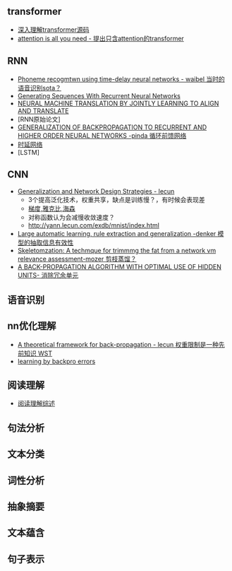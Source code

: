 
## transformer
- [深入理解transformer源码](https://blog.csdn.net/zhaojc1995/article/details/109276945)
- [attention is all you need - 提出只含attention的transformer]()
## RNN
- [Phoneme recogmtwn using time-delay neural networks - waibel 当时的语音识别sota？](https://ieeexplore.ieee.org/stamp/stamp.jsp?tp=&arnumber=21701)
- [Generating Sequences With Recurrent Neural Networks](https://arxiv.org/abs/1308.0850)
- [NEURAL MACHINE TRANSLATION BY JOINTLY LEARNING TO ALIGN AND TRANSLATE](https://arxiv.org/pdf/1409.0473.pdf)
- [RNN原始论文]
- [GENERALIZATION OF BACKPROPAGATION TO RECURRENT AND HIGHER ORDER NEURAL NETWORKS -pinda 循环前馈网络](https://proceedings.neurips.cc/paper/1987/file/735b90b4568125ed6c3f678819b6e058-Paper.pdf)
- [时延网络](https://sci-hub.mksa.top/10.1016/0893-6080(90)90044-l)
- [LSTM]
## CNN
- [Generalization and Network Design Strategies - lecun](http://citeseerx.ist.psu.edu/viewdoc/download;jsessionid=FFC68D55B6C24229FF3D33D0891ED180?doi=10.1.1.476.479&rep=rep1&type=pdf) 
  - 3个提高泛化技术，权重共享，缺点是训练慢？，有时候会表现差
  - [梯度,雅克比,海森](https://blog.csdn.net/a493823882/article/details/81324037) 
  - 对称函数认为会减慢收敛速度？
  - http://yann.lecun.com/exdb/mnist/index.html
- [Large automatic learning, rule extraction and generalization -denker 模型的抽取信息有效性](https://www.researchgate.net/profile/Sara-Solla/publication/246649513_Large_Automatic_Learning_Rule_Extraction_and_Generalisation/links/54295b1f0cf26120b7b6059e/Large-Automatic-Learning-Rule-Extraction-and-Generalisation.pdf)
- [Skeletomzation: A techmque for trimmmg the fat from a network vm relevance assessment-mozer 剪枝蒸馏？](https://papers.nips.cc/paper/1988/file/07e1cd7dca89a1678042477183b7ac3f-Paper.pdf)
- [A BACK-PROPAGATION ALGORITHM WITH OPTIMAL USE OF HIDDEN UNITS- 消除冗余单元](https://proceedings.neurips.cc/paper/1988/file/9fc3d7152ba9336a670e36d0ed79bc43-Paper.pdf)
## 语音识别
## nn优化理解
- [A theoretical framework for back-propagation - lecun 权重限制是一种先前知识 WST](http://citeseerx.ist.psu.edu/viewdoc/download?doi=10.1.1.28.5453&rep=rep1&type=pdf)
- [learning by backpro errors]()
## 阅读理解
- [阅读理解综述](https://blog.csdn.net/stay_foolish12/article/details/91049154?)
## 句法分析
## 文本分类
## 词性分析
## 抽象摘要
## 文本蕴含
## 句子表示

